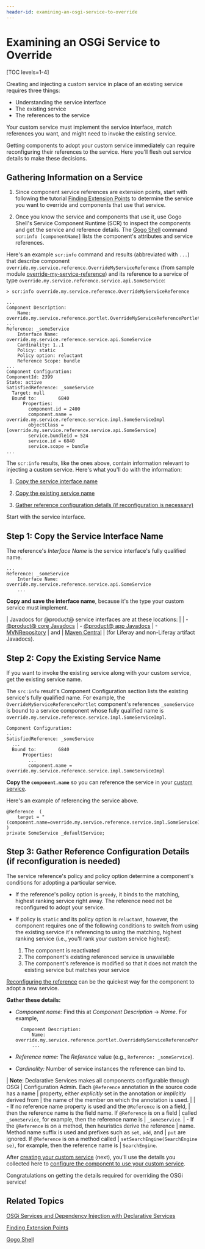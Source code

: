 ```yaml
---
header-id: examining-an-osgi-service-to-override
---
```


# Examining an OSGi Service to Override

[TOC levels=1-4]

Creating and injecting a custom service in place of an existing service requires
three things: 

- Understanding the service interface 
- The existing service 
- The references to the service 

Your custom service must implement the service interface, match
references you want, and might need to invoke the existing service. 

Getting components to adopt your custom service immediately can require
reconfiguring their references to the service. Here you'll flesh out service
details to make these decisions. 

## Gathering Information on a Service

1.  Since component service references are extension points, start with
    following the tutorial 
    [Finding Extension Points](/docs/7-1/tutorials/-/knowledge_base/t/finding-extension-points) 
    to determine the service you want to override and components that use that
    service. 

2.  Once you know the service and components that use it, use Gogo Shell's
    Service Component Runtime (SCR) to inspect the components and get the
    service and reference details. The 
    [Gogo Shell](/docs/7-1/reference/-/knowledge_base/r/using-the-felix-gogo-shell)
    command `scr:info [componentName]` lists the component's attributes and
    service references.

Here's an example `scr:info` command and results (abbreviated with `...`) that
describe component `override.my.service.reference.OverrideMyServiceReference`
(from sample module 
[override-my-service-reference](https://portal.liferay.dev/documents/113763090/114000186/override-my-service-reference.zip))
and its reference to a service of type
`override.my.service.reference.service.api.SomeService`:

    > scr:info override.my.service.reference.OverrideMyServiceReference 

    ...
    Component Description:
        Name: override.my.service.reference.portlet.OverrideMyServiceReferencePortlet
    ...
    Reference: _someService
        Interface Name: override.my.service.reference.service.api.SomeService
        Cardinality: 1..1
        Policy: static
        Policy option: reluctant
        Reference Scope: bundle
    ...
    Component Configuration:
    ComponentId: 2399
    State: active
    SatisfiedReference: _someService
      Target: null
      Bound to:        6840
          Properties:
            component.id = 2400
            component.name = override.my.service.reference.service.impl.SomeServiceImpl
            objectClass = [override.my.service.reference.service.api.SomeService]
            service.bundleid = 524
            service.id = 6840
            service.scope = bundle
    ...
 
The `scr:info` results, like the ones above, contain information relevant to
injecting a custom service. Here's what you'll do with the information: 

1.  [Copy the service interface name](#step-1-copy-the-service-interface-name) 

2.  [Copy the existing service name](#step-2-copy-the-existing-service-name) 

3.  [Gather reference configuration details (if reconfiguration is necessary)](#step-3-gather-reference-configuration-details-if-reconfiguration-is-needed)

Start with the service interface. 

## Step 1: Copy the Service Interface Name

The reference's *Interface Name* is the service interface's fully qualified
name.

    ...
    Reference: _someService
        Interface Name: override.my.service.reference.service.api.SomeService
        ...

**Copy and save the interface name**, because it's the type your custom service
must implement.

| Javadocs for @product@ service interfaces are at these locations:
| 
| - [@product@ core Javadocs](@platform-ref@/7.1-latest/javadocs/)
| - [@product@ app Javadocs](@app-ref@)
| - [MVNRepository](https://mvnrepository.com/)
|   and
|   [Maven Central](https://search.maven.org/)
|   (for Liferay and non-Liferay artifact Javadocs).

## Step 2: Copy the Existing Service Name

If you want to invoke the existing service along with your custom service, get
the existing service name. 

The `src:info` result's Component Configuration section lists the existing
service's fully qualified name. For example, the
`OverrideMyServiceReferencePortlet` component's references `_someService` is
bound to a service component whose fully qualified name is
`override.my.service.reference.service.impl.SomeServiceImpl`. 

    Component Configuration:
    ...
    SatisfiedReference: _someService
      ...
      Bound to:        6840
          Properties:
            ...
            component.name = override.my.service.reference.service.impl.SomeServiceImpl

**Copy the `component.name`** so you can reference the service in your 
[custom service](/docs/7-1/tutorials/-/knowledge_base/t/creating-a-custom-osgi-service).

Here's an example of referencing the service above. 

    @Reference  (
        target = "(component.name=override.my.service.reference.service.impl.SomeServiceImpl)"
    )
    private SomeService _defaultService;

## Step 3: Gather Reference Configuration Details (if reconfiguration is needed)

The service reference's policy and policy option determine a component's
conditions for adopting a particular service.

- If the reference's policy option is `greedy`, it binds to the matching,
  highest ranking service right away. The reference need not be reconfigured to
  adopt your service. 

- If policy is `static` and its policy option is `reluctant`, however, the 
  component requires one of the following conditions to switch from using the
  existing service it's referencing to using the matching, highest ranking
  service (i.e., you'll rank your custom service highest):

   1. The component is reactivated
   2. The component's existing referenced service is unavailable
   3. The component's reference is modified so that it does not match the
      existing service but matches your service

[Reconfiguring the reference](/docs/7-1/tutorials/-/knowledge_base/t/reconfiguring-components-to-use-your-service)
can be the quickest way for the component to adopt a new service. 

**Gather these details:** 

- *Component name:* Find this at *Component Description* &rarr; *Name*. For example,

        Component Description:
            Name: override.my.service.reference.portlet.OverrideMyServiceReferencePortlet
            ...

- *Reference name:* The *Reference* value (e.g., `Reference: _someService`).

- *Cardinality:* Number of service instances the reference can bind to. 

| **Note**: Declarative Services makes all components configurable through OSGi
| Configuration Admin. Each `@Reference` annotation in the source code has a name
| property, either *explicitly* set in the annotation or *implicitly* derived from
| the name of the member on which the annotation is used.
| 
| -   If no reference name property is used and the `@Reference` is on a field,
|     then the reference name is the field name. If `@Reference` is on a field
|     called `_someService`, for example, then the reference name is
|     `_someService`.
| -   If the `@Reference` is on a method, then heuristics derive the reference
|     name. Method name suffix is used and prefixes such as `set`, `add`, and
|     `put` are ignored. If `@Reference` is on a method called
|     `setSearchEngine(SearchEngine se)`, for example, then the reference name is
|     `SearchEngine`.

After
[creating your custom service](/docs/7-1/tutorials/-/knowledge_base/t/creating-a-custom-osgi-service)
(next), you'll use the details you collected here to 
[configure the component to use your custom service](/docs/7-1/tutorials/-/knowledge_base/t/reconfiguring-components-to-use-your-service).

Congratulations on getting the details required for overriding the OSGi service! 

## Related Topics

[OSGi Services and Dependency Injection with Declarative Services](/docs/7-1/tutorials/-/knowledge_base/t/osgi-services-and-dependency-injection-with-declarative-services)

[Finding Extension Points](/docs/7-1/tutorials/-/knowledge_base/t/finding-extension-points)

[Gogo Shell](/docs/7-1/reference/-/knowledge_base/r/using-the-felix-gogo-shell)
